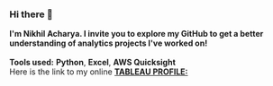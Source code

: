 ### Hi there 👋

**I'm Nikhil Acharya. I invite you to explore my GitHub to get a better understanding of analytics projects I've worked on!** <br/>
<br/>
**Tools used:** **Python**, **Excel**, **AWS Quicksight** <br/>
Here is the link to my online [**TABLEAU PROFILE:** ](https://public.tableau.com/profile/nikhil.acharya#!/)  

<!--
**NikhilAcharya149/NikhilAcharya149** is a ✨ _special_ ✨ repository because its `README.md` (this file) appears on your GitHub profile.

Here are some ideas to get you started:

- 🔭 I’m currently working on ...
- 🌱 I’m currently learning ...
- 👯 I’m looking to collaborate on ...
- 🤔 I’m looking for help with ...
- 💬 Ask me about ...
- 📫 How to reach me: ...
- 😄 Pronouns: ...
- ⚡ Fun fact: ...
-->
